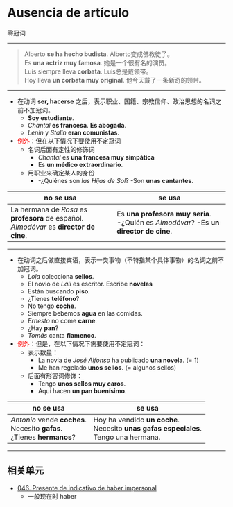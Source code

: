 # Ausencia de artículo
零冠词

----

> Alberto **se ha hecho budista**. Alberto变成佛教徒了。
> <br>
> Es **una actriz muy famosa**. 她是一个很有名的演员。
> <br>
> Luis siempre lleva **corbata**. Luis总是戴领带。
> <br>
> Hoy lleva **un corbata muy original**. 他今天戴了一条新奇的领带。

----

* 在动词 **ser, hacerse** 之后，表示职业、国籍、宗教信仰、政治思想的名词之前不加冠词。
  * **Soy estudiante**.
  * _Chantal_ **es francesa**. **Es abogada**.
  * _Lenin_ y _Stalin_ **eran comunistas**.
* <font color="red">例外</font>：但在以下情况下要使用不定冠词
  * 名词后面有定性的修饰词
    * _Chantal_ es **una francesa muy simpática**
    * Es **un médico extraordinario**.
  * 用职业来确定某人的身份
    * -¿Quiénes son _las Hijas de Sol_? -Son **unas cantantes**.

| no se usa | se usa|
|--- | ---|
|La hermana de _Rosa_ es **profesora** de español. <br> _Almodóvar_ es **director de cine**. | Es **una profesora muy seria**. <br> -¿Quién es _Almodóvar_? -Es **un director de cine**.|

----

* 在动词之后做直接宾语，表示一类事物（不特指某个具体事物）的名词之前不加冠词。
  * _Lola_ colecciona **sellos**.
  * El novio de _Lali_ es escritor. Escribe **novelas**  
  * Están buscando **piso**.
  * ¿Tienes **teléfono**?
  * No tengo **coche**.
  * Siempre bebemos **agua** en las comidas.
  * _Ernesto_ no come **carne**.
  * ¿Hay **pan**?
  * _Tomás_ canta **flamenco**.
* <font color="red">例外</font>：但是，在以下情况下需要使用不定冠词：
  * 表示数量：
    * La novia de _José Alfonso_ ha publicado **una novela**. (= 1)
    * Me han regelado **unos sellos**. (= algunos sellos)
  * 后面有形容词修饰：
    * Tengo **unos sellos muy caros**.
    * Aquí hacen **un pan buenísimo**.

|no se usa | se usa|
|--- | ---|
|_Antonio_ vende **coches**. <br> Necesito **gafas**. <br> ¿Tienes **hermanos**? | Hoy ha vendido **un coche**. <br> Necesito **unas gafas especiales**. <br> Tengo una hermana.|

-----

## 相关单元
- [046. Presente de indicativo de haber impersonal](047-hay-un-vaso-en-la-mesa.md)
  - 一般现在时 haber
